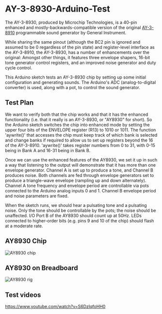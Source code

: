 # AY-3-8930-Arduino-Test
The AY-3-8930, produced by Microchip Technologies, is a 40-pin enhanced and mostly-backwards-compatible version of the original [AY-3-8910](https://en.wikipedia.org/wiki/General_Instrument_AY-3-8910 "Wikipedia: General Instrument AY-3-8910") programmable sound generator  by General Instrument.

While sharing the same pinout (although the BC2 pin is ignored and assumed to be 0 regardless of the pin state) and register-level interface as the AY-3-8910, the AY-3-8930, has a number of enhancements over the original:
Amongst other things, it features three envelope shapers, 16-bit tone generator control registers, and an improved
noise generator and duty cycle control.

This Arduino sketch tests an AY-3-8930 chip by setting up some initial configuration and generating sounds.
The Arduino's ADC (analog-to-digital converter) is used, along with a pot, to control the sound generator.

## Test Plan
We want to verify both that the chip works and that it has the
enhanced functionality (i.e. that it really is an AY-3-8930, or "AY8930" for short).
So the Arduino sketch switches the chip into enhanced mode by setting the
upper four bits of the ENVELOPE register (R13) to 1010 or 1011.
The function 'aywrite()' that accesses the chip must keep track of
which bank is selected and change banks if required to allow us to set
up registers beyond the 16 of the AY-3-8910.
'aywrite()' takes register numbers from 0 to 31, with 0-15 being in
Bank A and 16-31 being in Bank B.

Once we can use the enhanced features of the AY8930, we set it up
in such a way that listening to the output will demonstrate that it
has more than one envelope generator.
Channel A is set up to produce a tone, and Channel B produces noise.
Both channels are fed through envelope generators set to produce a
triangle-wave envelope (rampling up and down alternately).
Channel A tone frequency and envelope period are controllable via
pots connected to the Arduino analog inputs 0 and 1.
Channel B envelope period and noise parameters are fixed.

When the sketch runs, we should hear a pulsating tone and a pulsating
noise.
Only the tone should be controllable by the pots; the noise should
be unaffected.
I/O Port B of the AY8930 should count up at 50Hz.
LEDs connected to higher-order bits (e.g. pins 9 and 10 of the chip)
should flash at a moderate rate.

## AY8930 Chip
![AY8930 chip](AY8930.jpg "AY8930 chip")

## AY8930 on Breadboard
![AY8930 rig](AY8930_rig.jpg "AY8930 rig")

## Test videos
https://www.youtube.com/watch?v=S6DzIqfoHH0

